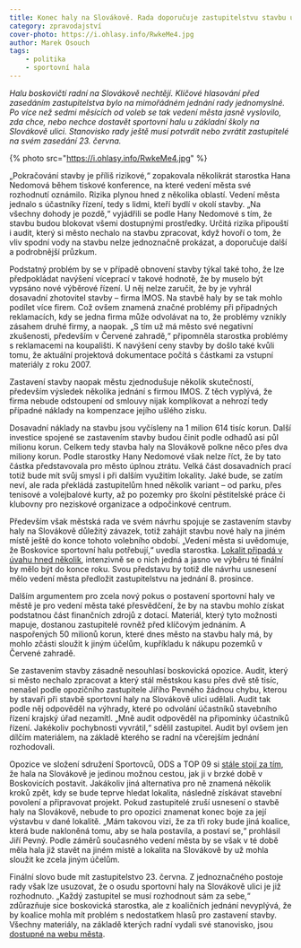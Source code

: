 ```yaml
---
title: Konec haly na Slovákově. Rada doporučuje zastupitelstvu stavbu ukončit
category: zpravodajství
cover-photo: https://i.ohlasy.info/RwkeMe4.jpg
author: Marek Osouch
tags:
    - politika
    - sportovní hala
---
```


*Halu boskovičtí radní na Slovákově nechtějí. Klíčové hlasování před zasedáním zastupitelstva bylo na mimořádném jednání rady jednomyslné. Po více než sedmi měsících od voleb se tak vedení města jasně vyslovilo, zda chce, nebo nechce dostavět sportovní halu u základní školy na Slovákově ulici. Stanovisko rady ještě musí potvrdit nebo zvrátit zastupitelé na svém zasedání 23. června.*

{% photo src="https://i.ohlasy.info/RwkeMe4.jpg" %}

„Pokračování stavby je příliš rizikové,“ zopakovala několikrát starostka Hana Nedomová během tiskové konference, na které vedení města své rozhodnutí oznámilo. Rizika plynou hned z několika oblastí. Vedení města jednalo s účastníky řízení, tedy s lidmi, kteří bydlí v okolí stavby. „Na všechny dohody je pozdě,“ vyjádřili se podle Hany Nedomové s tím, že stavbu budou blokovat všemi dostupnými prostředky. Určitá rizika připouští i audit, který si město nechalo na stavbu zpracovat, když hovoří o tom, že vliv spodní vody na stavbu nelze jednoznačně prokázat, a doporučuje další a podrobnější průzkum.

Podstatný problém by se v případě obnovení stavby týkal také toho, že lze předpokládat navýšení víceprací v takové hodnotě, že by muselo být vypsáno nové výběrové řízení. U něj nelze zaručit, že by je vyhrál dosavadní zhotovitel stavby – firma IMOS. Na stavbě haly by se tak mohlo podílet více firem. Což ovšem znamená značné problémy při případných reklamacích, kdy se jedna firma může odvolávat na to, že problémy vznikly zásahem druhé firmy, a naopak. „S tím už má město své negativní zkušenosti, především v Červené zahradě,“ připomněla starostka problémy s reklamacemi na koupališti. K navýšení ceny stavby by došlo také kvůli tomu, že aktuální projektová dokumentace počítá s částkami za vstupní materiály z roku 2007.

Zastavení stavby naopak městu zjednodušuje několik skutečností, především výsledek několika jednání s firmou IMOS. Z těch vyplývá, že firma nebude odstoupení od smlouvy nijak komplikovat a nehrozí tedy případné náklady na kompenzace jejího ušlého zisku.

Dosavadní náklady na stavbu jsou vyčísleny na 1 milion 614 tisíc korun. Další investice spojené se zastavením stavby budou činit podle odhadů asi půl milionu korun. Celkem tedy stavba haly na Slovákově polkne něco přes dva miliony korun. Podle starostky Hany Nedomové však nelze říct, že by tato částka představovala pro město úplnou ztrátu. Velká část dosavadních prací totiž bude mít svůj smysl i při dalším využitím lokality. Jaké bude, se zatím neví, ale rada překládá zastupitelům hned několik variant – od parku, přes tenisové a volejbalové kurty, až po pozemky pro školní pěstitelské práce či klubovny pro neziskové organizace a odpočinkové centrum.

Především však městská rada ve svém návrhu spojuje se zastavením stavby haly na Slovákově důležitý závazek, totiž zahájit stavbu nové haly na jiném místě ještě do konce tohoto volebního období. „Vedení města si uvědomuje, že Boskovice sportovní halu potřebují,“ uvedla starostka. [Lokalit připadá v úvahu hned několik](/clanky/2015/06/pozemky-pro-halu.html), intenzivně se o nich jedná a jasno ve výběru té finální by mělo být do konce roku. Svou představu by totiž dle návrhu usnesení mělo vedení města předložit zastupitelstvu na jednání 8. prosince.

Dalším argumentem pro zcela nový pokus o postavení sportovní haly ve městě je pro vedení města také přesvědčení, že by na stavbu mohlo získat podstatnou část finančních zdrojů z dotací. Materiál, který tyto možnosti mapuje, dostanou zastupitelé rovněž před klíčovým jednáním. A naspořených 50 milionů korun, které dnes město na stavbu haly má, by mohlo zčásti sloužit k jiným účelům, kupříkladu k nákupu pozemků v Červené zahradě.

Se zastavením stavby zásadně nesouhlasí boskovická opozice. Audit, který si město nechalo zpracovat a který stál městskou kasu přes dvě stě tisíc, nenašel podle opozičního zastupitele Jiřího Pevného žádnou chybu, kterou by stavaři při stavbě sportovní haly na Slovákově ulici udělali. Audit tak podle něj odpověděl na výhrady, které po odvolání účastníků stavebního řízení krajský úřad nezamítl. „Mně audit odpověděl na připomínky účastníků řízení. Jakékoliv pochybnosti vyvrátil,“ sdělil zastupitel. Audit byl ovšem jen dílčím materiálem, na základě kterého se radní na včerejším jednání rozhodovali.

Opozice ve složení sdružení Sportovců, ODS a TOP 09 si [stále stojí za tím](/clanky/2015/05/opozice-hala.html), že hala na Slovákově je jedinou možnou cestou, jak ji v brzké době v Boskovicích postavit. Jakákoliv jiná alternativa pro ně znamená několik kroků zpět, kdy se bude teprve hledat lokalita, následně získávat stavební povolení a připravovat projekt. Pokud zastupitelé zruší usnesení o stavbě haly na Slovákově, nebude to pro opozici znamenat konec boje za její výstavbu v dané lokalitě. „Mám takovou vizi, že za tři roky bude jiná koalice, která bude nakloněná tomu, aby se hala postavila, a postaví se,“ prohlásil Jiří Pevný. Podle záměrů současného vedení města by se však v té době měla hala již stavět na jiném místě a lokalita na Slovákově by už mohla sloužit ke zcela jiným účelům.

Finální slovo bude mít zastupitelstvo 23. června. Z jednoznačného postoje rady však lze usuzovat, že o osudu sportovní haly na Slovákově ulici je již rozhodnuto. „Každý zastupitel se musí rozhodnout sám za sebe,“ zdůrazňuje sice boskovická starostka, ale z koaličních jednání nevyplývá, že by koalice mohla mít problém s nedostatkem hlasů pro zastavení stavby. Všechny materiály, na základě kterých radní vydali své stanovisko, jsou [dostupné na webu města](http://www.boskovice.cz/zapis-rm-14-2015-06-15-mimor/d-26009/p1=1183).
